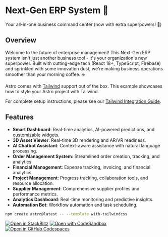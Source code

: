 # Next-Gen ERP System 🚀

Your all-in-one business command center (now with extra superpowers! 💪)

## Overview
Welcome to the future of enterprise management! This Next-Gen ERP system isn't just another business tool - it's your organization's new superpower. Built with cutting-edge tech (React 18+, TypeScript, Firebase) and sprinkled with some innovation dust, we're making business operations smoother than your morning coffee. ☕

Astro comes with [Tailwind](https://tailwindcss.com) support out of the box. This example showcases how to style your Astro project with Tailwind.

For complete setup instructions, please see our [Tailwind Integration Guide](https://docs.astro.build/en/guides/integrations-guide/tailwind).

## Features
- **Smart Dashboard**: Real-time analytics, AI-powered predictions, and customizable widgets.
- **3D Asset Viewer**: Real-time 3D rendering and AR/VR readiness.
- **AI Chatbot Assistant**: Context-aware assistance with natural language processing.
- **Order Management System**: Streamlined order creation, tracking, and analytics.
- **Financial Management**: Expense tracking, invoicing, and financial analytics.
- **Project Management**: Progress tracking, collaboration tools, and resource allocation.
- **Supplier Management**: Comprehensive supplier profiles and performance metrics.
- **Analytics Dashboard**: Real-time monitoring and predictive insights.
- **Automation Bot**: Workflow automation and task scheduling.

```sh
npm create astro@latest -- --template with-tailwindcss
```

[![Open in StackBlitz](https://developer.stackblitz.com/img/open_in_stackblitz.svg)](https://stackblitz.com/github/withastro/astro/tree/latest/examples/with-tailwindcss)
[![Open with CodeSandbox](https://assets.codesandbox.io/github/button-edit-lime.svg)](https://codesandbox.io/p/sandbox/github/withastro/astro/tree/latest/examples/with-tailwindcss)
[![Open in GitHub Codespaces](https://github.com/codespaces/badge.svg)](https://codespaces.new/withastro/astro?devcontainer_path=.devcontainer/with-tailwindcss/devcontainer.json)
